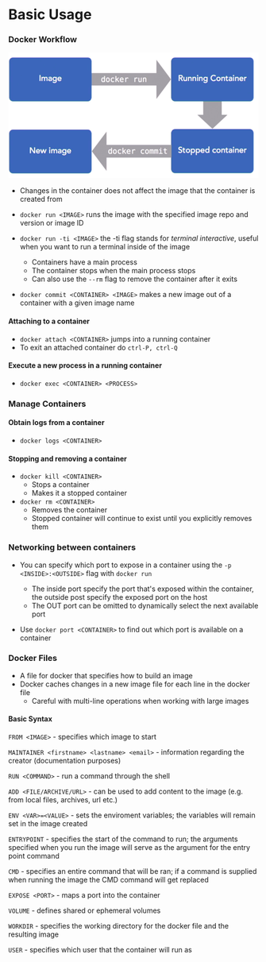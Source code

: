 # Basic Usage

### Docker Workflow

![](/assets/dockerworkflow233410.png)

* Changes in the container does not affect the image that the container is created from

* `docker run <IMAGE>` runs the image with the specified image repo and version or image ID

* `docker run -ti <IMAGE>` the -ti flag stands for _terminal interactive_, useful when you want to run a terminal inside of the image

  * Containers have a main process
  * The container stops when the main process stops
  * Can also use the `--rm` flag to remove the container after it exits

* `docker commit <CONTAINER> <IMAGE>` makes a new image out of a container with a given image name

#### Attaching to a container

* `docker attach <CONTAINER>` jumps into a running container
* To exit an attached container do `ctrl-P, ctrl-Q`

#### Execute a new process in a running container

* `docker exec <CONTAINER> <PROCESS>`

### Manage Containers

#### Obtain logs from a container

* `docker logs <CONTAINER>`

#### Stopping and removing a container

* `docker kill <CONTAINER>`
  * Stops a container
  * Makes it a stopped container
* `docker rm <CONTAINER>`
  * Removes the container
  * Stopped container will continue to exist until you explicitly removes them

### Networking between containers

* You can specify which port to expose in a container using the `-p <INSIDE>:<OUTSIDE>` flag with `docker run`
  * The inside port specify the port that's exposed within the container, the outside post specify the exposed port on the host
  * The OUT port can be omitted to dynamically select the next available port

* Use `docker port <CONTAINER>` to find out which port is available on a container

### Docker Files

* A file for docker that specifies how to build an image
* Docker caches changes in a new image file for each line in the docker file
  * Careful with multi-line operations when working with large images

#### Basic Syntax

`FROM <IMAGE>` - specifies which image to start

`MAINTAINER <firstname> <lastname> <email>` - information regarding the creator \(documentation purposes\)

`RUN <COMMAND>` - run a command through the shell

`ADD <FILE/ARCHIVE/URL>` - can be used to add content to the image \(e.g. from local files, archives, url etc.\)

`ENV <VAR>=<VALUE>` - sets the enviroment variables; the variables will remain set in the image created

`ENTRYPOINT` - specifies the start of the command to run; the arguments specified when you run the image will serve as the argument for the entry point command

`CMD` - specifies an entire command that will be ran; if a command is supplied when running the image the CMD command will get replaced

`EXPOSE <PORT>` - maps a port into the container

`VOLUME` - defines shared or ephemeral volumes

`WORKDIR` - specifies the working directory for the docker file and the resulting image

`USER` - specifies which user that the container will run as




